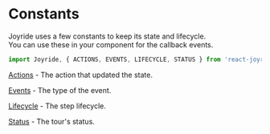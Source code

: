 # Constants

Joyride uses a few constants to keep its state and lifecycle.  
You can use these in your component for the callback events.

```javascript
import Joyride, { ACTIONS, EVENTS, LIFECYCLE, STATUS } from 'react-joyride';
```

[Actions](https://github.com/gilbarbara/react-joyride/blob/master/src/constants/actions.js) - The action that updated the state.

[Events](https://github.com/gilbarbara/react-joyride/blob/master/src/constants/events.js) - The type of the event.

[Lifecycle](https://github.com/gilbarbara/react-joyride/blob/master/src/constants/lifecycle.js) - The step lifecycle.

[Status](https://github.com/gilbarbara/react-joyride/blob/master/src/constants/status.js) - The tour's status.

